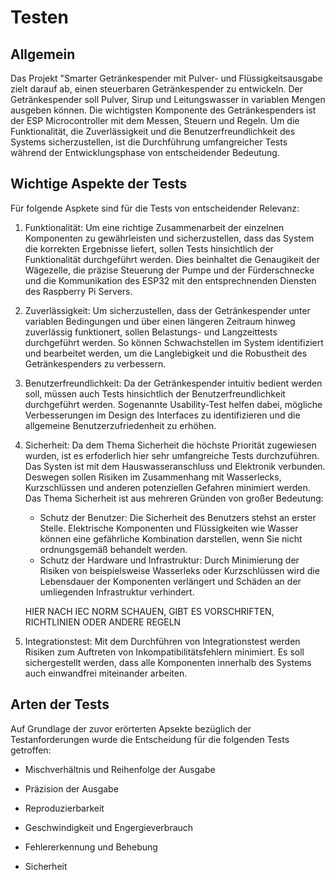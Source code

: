 # Testen 

## Allgemein 
Das Projekt "Smarter Getränkespender mit Pulver- und Flüssigkeitsausgabe zielt darauf ab, einen steuerbaren Getränkespender zu entwickeln. Der Getränkespender soll Pulver, Sirup und Leitungswasser in variablen Mengen ausgeben können. Die wichtigsten Komponente des Getränkespenders ist der ESP Microcontroller mit dem Messen, Steuern und Regeln. Um die Funktionalität, die Zuverlässigkeit und die Benutzerfreundlichkeit des Systems sicherzustellen, ist die Durchführung umfangreicher Tests während der Entwicklungsphase von entscheidender Bedeutung. 

## Wichtige Aspekte der Tests 
Für folgende Aspkete sind für die Tests von entscheidender Relevanz: 

1. Funktionalität: Um eine richtige Zusammenarbeit der einzelnen Komponenten zu gewährleisten und sicherzustellen, dass das System die korrekten Ergebnisse liefert, sollen Tests hinsichtlich der Funktionalität durchgeführt werden. Dies beinhaltet die Genaugikeit der Wägezelle, die präzise Steuerung der Pumpe und der Fürderschnecke und die Kommunikation des ESP32 mit den entsprechnenden Diensten des Raspberry Pi Servers. 

2. Zuverlässigkeit: Um sicherzustellen, dass der Getränkespender unter variablen Bedingungen und über einen längeren Zeitraum hinweg zuverlässig funktionert, sollen Belastungs- und Langzeittests durchgeführt werden. So können Schwachstellen im System identifiziert und bearbeitet werden, um die Langlebigkeit und die Robustheit des Getränkespenders zu verbessern. 

3. Benutzerfreundlichkeit: Da der Getränkespender intuitiv bedient werden soll, müssen auch Tests hinsichtlich der Benutzerfreundlichkeit durchgeführt werden. Sogenannte Usability-Test helfen dabei, mögliche Verbesserungen im Design des Interfaces zu identifizieren und die allgemeine Benutzerzufriedenheit zu erhöhen. 

4. Sicherheit: Da dem Thema Sicherheit die höchste Priorität zugewiesen wurden, ist es erfoderlich hier sehr umfangreiche Tests durchzuführen. Das Systen ist mit dem Hauswasseranschluss und Elektronik verbunden. Deswegen sollen Risiken im Zusammenhang mit Wasserlecks, Kurzschlüssen und anderen potenziellen Gefahren minimiert werden. Das Thema Sicherheit ist aus mehreren Gründen von großer Bedeutung: 
    + Schutz der Benutzer: Die Sicherheit des Benutzers stehst an erster Stelle. Elektrische Komponenten und Flüssigkeiten wie Wasser können eine gefährliche Kombination darstellen, wenn Sie nicht ordnungsgemäß behandelt werden. 
    + Schutz der Hardware und Infrastruktur: Durch Minimierung der Risiken von beispielsweise Wasserleks oder Kurzschlüssen wird die Lebensdauer der Komponenten verlängert und Schäden an der umliegenden Infrastruktur verhindert. 

    HIER NACH IEC NORM SCHAUEN, GIBT ES VORSCHRIFTEN, RICHTLINIEN ODER ANDERE REGELN 

5. Integrationstest: Mit dem Durchführen von Integrationstest werden Risiken zum Auftreten von Inkompatibilitätsfehlern minimiert. Es soll sichergestellt werden, dass alle Komponenten innerhalb des Systems auch einwandfrei miteinander arbeiten. 

## Arten der Tests     
Auf Grundlage der zuvor erörterten Apsekte bezüglich der Testanforderungen wurde die Entscheidung für die folgenden Tests getroffen: 

+ Mischverhältnis und Reihenfolge der Ausgabe 

+ Präzision der Ausgabe

+ Reproduzierbarkeit 

+ Geschwindigkeit und Engergieverbrauch 

+ Fehlererkennung und Behebung 

+ Sicherheit 


